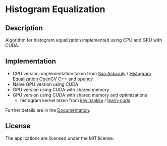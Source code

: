 # Histogram Equalization

## Description
Algorithm for histogram equalization implemented using CPU and GPU with CUDA.

## Implementation
- CPU version: implementation taken from [San Askaruly](https://gist.github.com/tuttelikz) / [Histogram Equalization OpenCV C++](https://gist.github.com/tuttelikz/bf20170368a8882c922afdf0bce399ed) and [opencv](https://docs.opencv.org/3.4/d6/dc7/group__imgproc__hist.html#ga7e54091f0c937d49bf84152a16f76d6e) 
- Naive GPU version using CUDA
- GPU version using CUDA with shared memory
- GPU version using CUDA with shared memory and optimizations
	- histogram kernel taken from [kevinzakka](https://github.com/kevinzakka) / [learn-cuda](https://github.com/kevinzakka/learn-cuda)
	
Further details are in the [Documentation](documentation.pdf).

## License
The applications are licensed under the MIT license.
